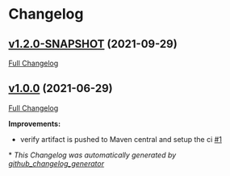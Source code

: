 # Changelog

## [v1.2.0-SNAPSHOT](https://github.com/NASA-PDS/pds-registry-common/tree/v1.2.0-SNAPSHOT) (2021-09-29)

[Full Changelog](https://github.com/NASA-PDS/pds-registry-common/compare/v1.0.0...v1.2.0-SNAPSHOT)

## [v1.0.0](https://github.com/NASA-PDS/pds-registry-common/tree/v1.0.0) (2021-06-29)

[Full Changelog](https://github.com/NASA-PDS/pds-registry-common/compare/cdda44b7ee3c3c9ded4c11a60dabc7fe36dffc90...v1.0.0)

**Improvements:**

- verify artifact is pushed to Maven central and setup the ci [\#1](https://github.com/NASA-PDS/pds-registry-common/issues/1)



\* *This Changelog was automatically generated by [github_changelog_generator](https://github.com/github-changelog-generator/github-changelog-generator)*
